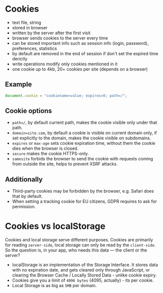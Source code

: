 # Cookies

* text file, string
* stored in browser
* written by the server after the first visit
* browser sends cookies to the server every time
* can be stored important info such as session info (login, password), preferences, statistics
* by default are removed in the end of session if don't set the expired time derictly
* write operations modify only cookies mentioned in it
* one cookie up to 4kb, 20+ cookies per site (depends on a browser)

## Example

```js
document.cookie = "cookiename=value; expires=0; path=/";
```

## Cookie options

* `path=/`, by default current path, makes the cookie visible only under that path.
* `domain=site.com`, by default a cookie is visible on current domain only, if set explicitly to the domain, makes the cookie visible on subdomains.
* `expires` or `max-age` sets cookie expiration time, without them the cookie dies when the browser is closed.
* `secure` makes the cookie HTTPS-only.
* `samesite` forbids the browser to send the cookie with requests coming from outside the site, helps to prevent XSRF attacks.

## Additionally

* Third-party cookies may be forbidden by the browser, e.g. Safari does that by default.
* When setting a tracking cookie for EU citizens, GDPR requires to ask for permission.

# Cookies vs localStorage

Cookies and local storage serve different purposes. Cookies are primarily for reading `server-side`, local storage can only be read by the `client-side`. So the question is, in your app, who needs this data — the client or the server?

* localStorage is an implementation of the Storage Interface. It stores data with no expiration date, and gets cleared only through JavaScript, or clearing the Browser Cache / Locally Stored Data - unlike cookie expiry.
* Cookies give you a limit of `4096 bytes` (4095, actually) - its per cookie. 
* Local Storage is as big as `5MB` per domain.



